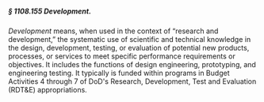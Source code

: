 ##### § 1108.155 Development. #####

*Development* means, when used in the context of “research and development,” the systematic use of scientific and technical knowledge in the design, development, testing, or evaluation of potential new products, processes, or services to meet specific performance requirements or objectives. It includes the functions of design engineering, prototyping, and engineering testing. It typically is funded within programs in Budget Activities 4 through 7 of DoD's Research, Development, Test and Evaluation (RDT&E) appropriations.